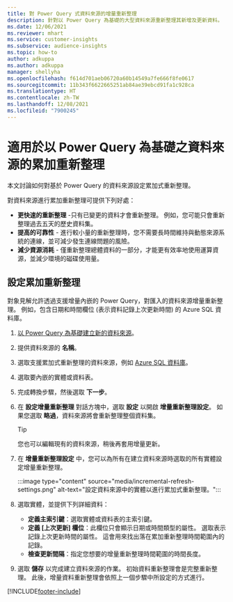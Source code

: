 ```yaml
---
title: 對 Power Query 式資料來源的增量重新整理
description: 針對以 Power Query 為基礎的大型資料來源重新整理其新增及更新資料。
ms.date: 12/06/2021
ms.reviewer: mhart
ms.service: customer-insights
ms.subservice: audience-insights
ms.topic: how-to
author: adkuppa
ms.author: adkuppa
manager: shellyha
ms.openlocfilehash: f614d701aeb06720a60b14549a7fe666f8fe0617
ms.sourcegitcommit: 11b343f6622665251ab84ae39ebcd91fa1c928ca
ms.translationtype: HT
ms.contentlocale: zh-TW
ms.lasthandoff: 12/08/2021
ms.locfileid: "7900245"
---
```

# <a name="incremental-refresh-for-data-sources-based-on-power-query"></a>適用於以 Power Query 為基礎之資料來源的累加重新整理

本文討論如何對基於 Power Query 的資料來源設定累加式重新整理。

對資料來源進行累加重新整理可提供下列好處：

- **更快速的重新整理** -只有已變更的資料才會重新整理。 例如，您可能只會重新整理過去五天的歷史資料集。
- **提高的可靠性** - 進行較小量的重新整理時，您不需要長時間維持與動態來源系統的連線，並可減少發生連線問題的風險。
- **減少資源消耗** - 僅重新整理總體資料的一部分，才能更有效率地使用運算資源，並減少環境的磁碟使用量。

## <a name="configure-incremental-refresh"></a>設定累加重新整理

對象見解允許透過支援增量內嵌的 Power Query，對匯入的資料來源增量重新整理。 例如，包含日期和時間欄位 (表示資料記錄上次更新時間) 的 Azure SQL 資料庫。

1. [以 Power Query 為基礎建立新的資料來源](connect-power-query.md)。

1. 提供資料來源的 **名稱**。

1. 選取支援累加式重新整理的資料來源，例如 [ Azure SQL 資料庫](/power-query/connectors/azuresqldatabase)。

1. 選取要內嵌的實體或資料表。

1. 完成轉換步驟，然後選取 **下一步**。

1. 在 **設定增量重新整理** 對話方塊中，選取 **設定** 以開啟 **增量重新整理設定**。 如果您選取 **略過**，資料來源將會重新整理整個資料集。
   > [!TIP]
   > 您也可以編輯現有的資料來源，稍後再套用增量更新。

1. 在 **增量重新整理設定** 中，您可以為所有在建立資料來源時選取的所有實體設定增量重新整理。

   :::image type="content" source="media/incremental-refresh-settings.png" alt-text="設定資料來源中的實體以進行累加式重新整理。":::

1. 選取實體，並提供下列詳細資料：

   - **定義主索引鍵**：選取實體或資料表的主索引鍵。
   - **定義 [上次更新] 欄位**：此欄位只會顯示日期或時間類型的屬性。 選取表示記錄上次更新時間的屬性。 這會用來找出落在累加重新整理時間範圍內的記錄。
   - **檢查更新間隔**：指定您想要的增量重新整理時間範圍的時間長度。

1. 選取 **儲存** 以完成建立資料來源的作業。 初始資料重新整理會是完整重新整理。 此後，增量資料重新整理會依照上一個步驟中所設定的方式進行。


[!INCLUDE[footer-include](../includes/footer-banner.md)]
